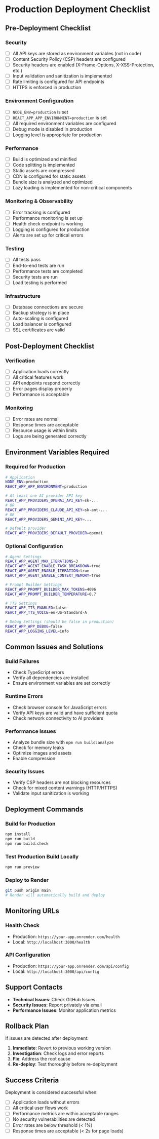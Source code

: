 # Production Deployment Checklist

## Pre-Deployment Checklist

### Security
- [ ] All API keys are stored as environment variables (not in code)
- [ ] Content Security Policy (CSP) headers are configured
- [ ] Security headers are enabled (X-Frame-Options, X-XSS-Protection, etc.)
- [ ] Input validation and sanitization is implemented
- [ ] Rate limiting is configured for API endpoints
- [ ] HTTPS is enforced in production

### Environment Configuration
- [ ] `NODE_ENV=production` is set
- [ ] `REACT_APP_APP_ENVIRONMENT=production` is set
- [ ] All required environment variables are configured
- [ ] Debug mode is disabled in production
- [ ] Logging level is appropriate for production

### Performance
- [ ] Build is optimized and minified
- [ ] Code splitting is implemented
- [ ] Static assets are compressed
- [ ] CDN is configured for static assets
- [ ] Bundle size is analyzed and optimized
- [ ] Lazy loading is implemented for non-critical components

### Monitoring & Observability
- [ ] Error tracking is configured
- [ ] Performance monitoring is set up
- [ ] Health check endpoint is working
- [ ] Logging is configured for production
- [ ] Alerts are set up for critical errors

### Testing
- [ ] All tests pass
- [ ] End-to-end tests are run
- [ ] Performance tests are completed
- [ ] Security tests are run
- [ ] Load testing is performed

### Infrastructure
- [ ] Database connections are secure
- [ ] Backup strategy is in place
- [ ] Auto-scaling is configured
- [ ] Load balancer is configured
- [ ] SSL certificates are valid

## Post-Deployment Checklist

### Verification
- [ ] Application loads correctly
- [ ] All critical features work
- [ ] API endpoints respond correctly
- [ ] Error pages display properly
- [ ] Performance is acceptable

### Monitoring
- [ ] Error rates are normal
- [ ] Response times are acceptable
- [ ] Resource usage is within limits
- [ ] Logs are being generated correctly

## Environment Variables Required

### Required for Production
```bash
# Application
NODE_ENV=production
REACT_APP_APP_ENVIRONMENT=production

# At least one AI provider API key
REACT_APP_PROVIDERS_OPENAI_API_KEY=sk-...
# OR
REACT_APP_PROVIDERS_CLAUDE_API_KEY=sk-ant-...
# OR
REACT_APP_PROVIDERS_GEMINI_API_KEY=...

# Default provider
REACT_APP_PROVIDERS_DEFAULT_PROVIDER=openai
```

### Optional Configuration
```bash
# Agent Settings
REACT_APP_AGENT_MAX_ITERATIONS=3
REACT_APP_AGENT_ENABLE_TASK_BREAKDOWN=true
REACT_APP_AGENT_ENABLE_ITERATION=true
REACT_APP_AGENT_ENABLE_CONTEXT_MEMORY=true

# Prompt Builder Settings
REACT_APP_PROMPT_BUILDER_MAX_TOKENS=4096
REACT_APP_PROMPT_BUILDER_TEMPERATURE=0.7

# TTS Settings
REACT_APP_TTS_ENABLED=false
REACT_APP_TTS_VOICE=en-US-Standard-A

# Debug Settings (should be false in production)
REACT_APP_APP_DEBUG=false
REACT_APP_LOGGING_LEVEL=info
```

## Common Issues and Solutions

### Build Failures
- Check TypeScript errors
- Verify all dependencies are installed
- Ensure environment variables are set correctly

### Runtime Errors
- Check browser console for JavaScript errors
- Verify API keys are valid and have sufficient quota
- Check network connectivity to AI providers

### Performance Issues
- Analyze bundle size with `npm run build:analyze`
- Check for memory leaks
- Optimize images and assets
- Enable compression

### Security Issues
- Verify CSP headers are not blocking resources
- Check for mixed content warnings (HTTP/HTTPS)
- Validate input sanitization is working

## Deployment Commands

### Build for Production
```bash
npm install
npm run build
npm run build:check
```

### Test Production Build Locally
```bash
npm run preview
```

### Deploy to Render
```bash
git push origin main
# Render will automatically build and deploy
```

## Monitoring URLs

### Health Check
- Production: `https://your-app.onrender.com/health`
- Local: `http://localhost:3000/health`

### API Configuration
- Production: `https://your-app.onrender.com/api/config`
- Local: `http://localhost:3000/api/config`

## Support Contacts

- **Technical Issues**: Check GitHub Issues
- **Security Issues**: Report privately via email
- **Performance Issues**: Monitor application metrics

## Rollback Plan

If issues are detected after deployment:

1. **Immediate**: Revert to previous working version
2. **Investigation**: Check logs and error reports
3. **Fix**: Address the root cause
4. **Re-deploy**: Test thoroughly before re-deployment

## Success Criteria

Deployment is considered successful when:
- [ ] Application loads without errors
- [ ] All critical user flows work
- [ ] Performance metrics are within acceptable ranges
- [ ] No security vulnerabilities are detected
- [ ] Error rates are below threshold (< 1%)
- [ ] Response times are acceptable (< 2s for page loads)